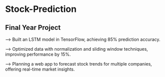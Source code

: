 # Stock-Prediction

## Final Year Project 

–> Built an LSTM model in TensorFlow, achieving 85% prediction accuracy.

–> Optimized data with normalization and sliding window techniques, improving performance by 15%.

–> Planning a web app to forecast stock trends for multiple companies, offering real-time market insights. 
